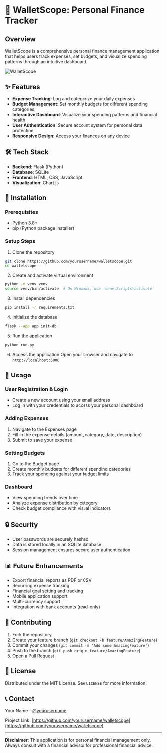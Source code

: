 # 🏦 WalletScope: Personal Finance Tracker

## Overview
WalletScope is a comprehensive personal finance management application that helps users track expenses, set budgets, and visualize spending patterns through an intuitive dashboard.

![WalletScope](https://i.ibb.co/hJG6hgn9/Wallet-Scope.png)

## ✨ Features

- **Expense Tracking**: Log and categorize your daily expenses
- **Budget Management**: Set monthly budgets for different spending categories
- **Interactive Dashboard**: Visualize your spending patterns and financial health
- **User Authentication**: Secure account system for personal data protection
- **Responsive Design**: Access your finances on any device

## 🛠️ Tech Stack

- **Backend**: Flask (Python)
- **Database**: SQLite
- **Frontend**: HTML, CSS, JavaScript
- **Visualization**: Chart.js

## 🚀 Installation

### Prerequisites
- Python 3.8+
- pip (Python package installer)

### Setup Steps

1. Clone the repository
```bash
git clone https://github.com/yourusername/walletscope.git
cd walletscope
```

2. Create and activate virtual environment
```bash
python -m venv venv
source venv/bin/activate  # On Windows, use `venv\Scripts\activate`
```

3. Install dependencies
```bash
pip install -r requirements.txt
```

4. Initialize the database
```bash
flask --app app init-db
```

5. Run the application
```bash
python run.py
```

6. Access the application
Open your browser and navigate to `http://localhost:5000`

## 📱 Usage

### User Registration & Login
- Create a new account using your email address
- Log in with your credentials to access your personal dashboard

### Adding Expenses
1. Navigate to the Expenses page
2. Fill in the expense details (amount, category, date, description)
3. Submit to save your expense

### Setting Budgets
1. Go to the Budget page
2. Create monthly budgets for different spending categories
3. Track your spending against your budget limits

### Dashboard
- View spending trends over time
- Analyze expense distribution by category
- Check budget compliance with visual indicators

## 🔒 Security

- User passwords are securely hashed
- Data is stored locally in an SQLite database
- Session management ensures secure user authentication

## 📊 Future Enhancements

- Export financial reports as PDF or CSV
- Recurring expense tracking
- Financial goal setting and tracking
- Mobile application support
- Multi-currency support
- Integration with bank accounts (read-only)

## 🤝 Contributing

1. Fork the repository
2. Create your feature branch (`git checkout -b feature/AmazingFeature`)
3. Commit your changes (`git commit -m 'Add some AmazingFeature'`)
4. Push to the branch (`git push origin feature/AmazingFeature`)
5. Open a Pull Request

## 📜 License

Distributed under the MIT License. See `LICENSE` for more information.

## 📞 Contact

Your Name - [@yourusername](https://twitter.com/yourusername)

Project Link: [https://github.com/yourusername/walletscope](https://github.com/yourusername/walletscope)

---

**Disclaimer**: This application is for personal financial management only. Always consult with a financial advisor for professional financial advice.